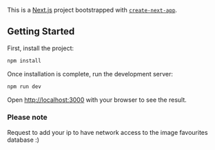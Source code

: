 This is a [Next.js](https://nextjs.org/) project bootstrapped with [`create-next-app`](https://github.com/vercel/next.js/tree/canary/packages/create-next-app).

## Getting Started

First, install the project:

```bash
npm install
```

Once installation is complete, run the development server:

```bash
npm run dev
```

Open [http://localhost:3000](http://localhost:3000) with your browser to see the result.

### Please note

Request to add your ip to have network access to the image favourites database :)
